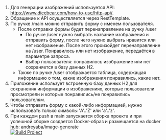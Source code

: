 1. Для генерации изображений используется API: https://www.dicebear.com/how-to-use/http-api/.
2. Обращение к API осуществляется через RestTemplate.
3. По ручке /main можно отправить форму с именем пользователя. 
	* После отправки формы будет перенаправление на ручку /user 
		* По ручке /user нужно выбрать название изображения и отправить форму, после чего нужно выбрать нравится или нет изображение. После этого произойдет перенаправление на /user. Понравилось или нет изображение, передаётся в параметре запроса. 
		* Выбор пользователя: понравилось изображение или нет сохраняется в базу данных H2. 
	* Также по ручке /user отображается таблица, содержащая информацию о том, какие изображения понравились, какие нет.    
4. Приложение использует встроенную базу данных H2 для сохранения информации о изображениях, которые пользователи просмотрели и которые понравились/не понравились пользователям.
5. Чтобы отправить форму с какой-либо информацией, нужно использовать только символы 'A'..'Z' или 'a'..'z'.
6. При каждом push в main запускается сборка проекта и при успешной сборке создается Docker-образ и размещается на docker hub: andreyaba/image-generate  
[![Build Project](https://github.com/AndreyAbackumov/Mem-Generation-Project/actions/workflows/ci.yml/badge.svg)](https://github.com/AndreyAbackumov/Mem-Generation-Project/actions/workflows/ci.yml)

